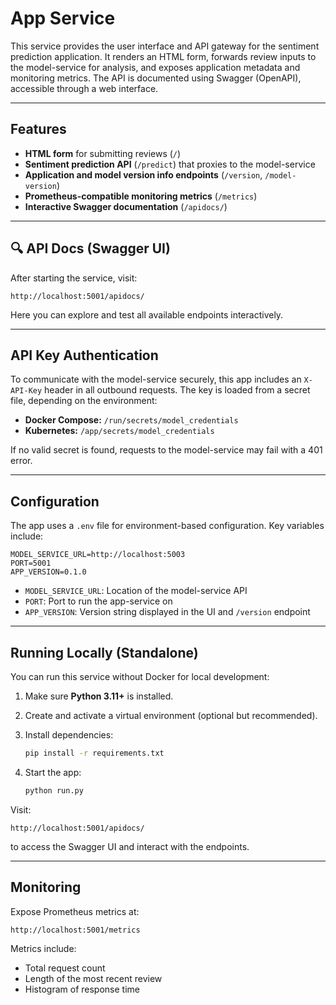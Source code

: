 # App Service

This service provides the user interface and API gateway for the sentiment prediction application. It renders an HTML form, forwards review inputs to the model-service for analysis, and exposes application metadata and monitoring metrics. The API is documented using Swagger (OpenAPI), accessible through a web interface.

---

## Features

- **HTML form** for submitting reviews (`/`)
- **Sentiment prediction API** (`/predict`) that proxies to the model-service
- **Application and model version info endpoints** (`/version`, `/model-version`)
- **Prometheus-compatible monitoring metrics** (`/metrics`)
- **Interactive Swagger documentation** (`/apidocs/`)

---

## 🔍 API Docs (Swagger UI)

After starting the service, visit:

```
http://localhost:5001/apidocs/
```

Here you can explore and test all available endpoints interactively.

---

## API Key Authentication

To communicate with the model-service securely, this app includes an `X-API-Key` header in all outbound requests. The key is loaded from a secret file, depending on the environment:

- **Docker Compose:** `/run/secrets/model_credentials`
- **Kubernetes:** `/app/secrets/model_credentials`

If no valid secret is found, requests to the model-service may fail with a 401 error.

---

## Configuration

The app uses a `.env` file for environment-based configuration. Key variables include:

```env
MODEL_SERVICE_URL=http://localhost:5003
PORT=5001
APP_VERSION=0.1.0
```

- `MODEL_SERVICE_URL`: Location of the model-service API  
- `PORT`: Port to run the app-service on  
- `APP_VERSION`: Version string displayed in the UI and `/version` endpoint

---

## Running Locally (Standalone)

You can run this service without Docker for local development:

1. Make sure **Python 3.11+** is installed.
2. Create and activate a virtual environment (optional but recommended).
3. Install dependencies:

   ```bash
   pip install -r requirements.txt
   ```

4. Start the app:

   ```bash
   python run.py
   ```

Visit:

```
http://localhost:5001/apidocs/
```

to access the Swagger UI and interact with the endpoints.

---

## Monitoring

Expose Prometheus metrics at:

```
http://localhost:5001/metrics
```

Metrics include:

- Total request count
- Length of the most recent review
- Histogram of response time
